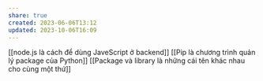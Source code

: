 ```yaml
---
share: true
created: 2023-06-06T13:12
updated: 2023-10-06T16:09
---
```

[[node.js là cách để dùng JaveScript ở backend]]
[[Pip là chương trình quản lý package của Python]]
[[Package và library là những cái tên khác nhau cho cùng một thứ]]
